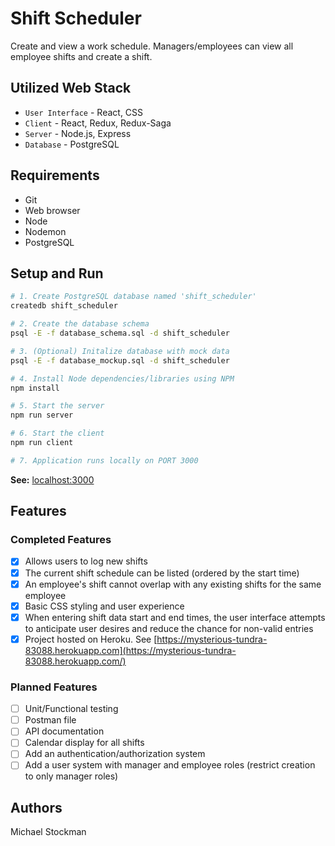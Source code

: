 # Shift Scheduler
Create and view a work schedule. Managers/employees can view all employee shifts and create a shift.

## Utilized Web Stack
- `User Interface` - React, CSS
- `Client` - React, Redux, Redux-Saga
- `Server` - Node.js, Express
- `Database` - PostgreSQL

## Requirements
- Git
- Web browser
- Node
- Nodemon
- PostgreSQL

## Setup and Run
```bash
# 1. Create PostgreSQL database named 'shift_scheduler'
createdb shift_scheduler

# 2. Create the database schema
psql -E -f database_schema.sql -d shift_scheduler

# 3. (Optional) Initalize database with mock data
psql -E -f database_mockup.sql -d shift_scheduler

# 4. Install Node dependencies/libraries using NPM
npm install

# 5. Start the server
npm run server

# 6. Start the client
npm run client

# 7. Application runs locally on PORT 3000
```
**See:** [localhost:3000](http://localhost:3000)

## Features

### Completed Features
- [x] Allows users to log new shifts
- [x] The current shift schedule can be listed (ordered by the start time)
- [x] An employee's shift cannot overlap with any existing shifts for the same employee
- [x] Basic CSS styling and user experience
- [x] When entering shift data start and end times, the user interface attempts to anticipate user desires and reduce the chance for non-valid entries 
- [x] Project hosted on Heroku. See [https://mysterious-tundra-83088.herokuapp.com](https://mysterious-tundra-83088.herokuapp.com/)

### Planned Features
- [ ] Unit/Functional testing
- [ ] Postman file
- [ ] API documentation
- [ ] Calendar display for all shifts
- [ ] Add an authentication/authorization system
- [ ] Add a user system with manager and employee roles (restrict creation to only manager roles)

## Authors
Michael Stockman

